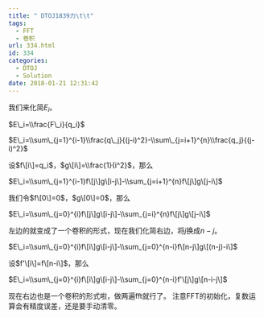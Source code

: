 ```yaml
---
title: " DTOJ1839力\t\t"
tags:
  - FFT
  - 卷积
url: 334.html
id: 334
categories:
  - DTOJ
  - Solution
date: 2018-01-21 12:31:42
---
```


我们来化简$E_i$。

$E\_i=\\frac{F\_i}{q_i}$

$E\_i=\\sum\_{j=1}^{i-1}\\frac{q\_j}{(j-i)^2}-\\sum\_{j=i+1}^{n}\\frac{q_j}{(j-i)^2}$

设$f\[i\]=q_i$，$g\[i\]=\\frac{1}{i^2}$，那么

$E\_i=\\sum\_{j=1}^{i-1}f\[j\]g\[i-j\]-\\sum_{j=i+1}^{n}f\[j\]g\[j-i\]$

我们令$f\[0\]=0$，$g\[0\]=0$，那么

$E\_i=\\sum\_{j=0}^{i}f\[j\]g\[i-j\]-\\sum_{j=i}^{n}f\[j\]g\[j-i\]$

左边的就变成了一个卷积的形式，现在我们化简右边，将$j$换成$n-j$。

$E\_i=\\sum\_{j=0}^{i}f\[i\]g\[i-j\]-\\sum_{j=0}^{n-i}f\[n-j\]g\[(n-j)-i\]$

设$f'\[i\]=f\[n-i\]$，那么

$E\_i=\\sum\_{j=0}^{i}f\[i\]g\[i-j\]-\\sum_{j=0}^{n-i}f'\[j\]g\[n-i-j\]$

现在右边也是一个卷积的形式啦，做两遍fft就行了。 注意FFT的初始化，复数运算会有精度误差，还是要手动清零。